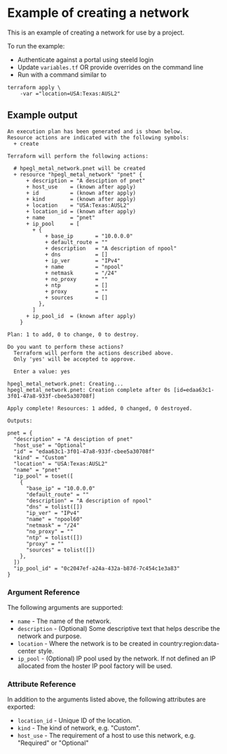 # Example of creating a network

This is an example of creating a network for use by a project.

To run the example:
* Authenticate against a portal using steeld login
* Update `variables.tf` OR provide overrides on the command line
* Run with a command similar to
```
terraform apply \
    -var ="location=USA:Texas:AUSL2"
``` 

## Example output

```
An execution plan has been generated and is shown below.
Resource actions are indicated with the following symbols:
  + create

Terraform will perform the following actions:

  # hpegl_metal_network.pnet will be created
  + resource "hpegl_metal_network" "pnet" {
      + description = "A desciption of pnet"
      + host_use    = (known after apply)
      + id          = (known after apply)
      + kind        = (known after apply)
      + location    = "USA:Texas:AUSL2"
      + location_id = (known after apply)
      + name        = "pnet"
      + ip_pool     = [
        + {
            + base_ip       = "10.0.0.0"
            + default_route = ""
            + description   = "A description of npool"
            + dns           = []
            + ip_ver        = "IPv4"
            + name          = "npool"
            + netmask       = "/24"
            + no_proxy      = ""
            + ntp           = []
            + proxy         = ""
            + sources       = []
          },
        ]
      + ip_pool_id  = (known after apply)
    }

Plan: 1 to add, 0 to change, 0 to destroy.

Do you want to perform these actions?
  Terraform will perform the actions described above.
  Only 'yes' will be accepted to approve.

  Enter a value: yes

hpegl_metal_network.pnet: Creating...
hpegl_metal_network.pnet: Creation complete after 0s [id=edaa63c1-3f01-47a8-933f-cbee5a30708f]

Apply complete! Resources: 1 added, 0 changed, 0 destroyed.

Outputs:

pnet = {
  "description" = "A desciption of pnet"
  "host_use" = "Optional"
  "id" = "edaa63c1-3f01-47a8-933f-cbee5a30708f"
  "kind" = "Custom"
  "location" = "USA:Texas:AUSL2"
  "name" = "pnet"
  "ip_pool" = toset([
    {
      "base_ip" = "10.0.0.0"
      "default_route" = ""
      "description" = "A description of npool"
      "dns" = tolist([])
      "ip_ver" = "IPv4"
      "name" = "npool60"
      "netmask" = "/24"
      "no_proxy" = ""
      "ntp" = tolist([])
      "proxy" = ""
      "sources" = tolist([])
    },
  ])
  "ip_pool_id" = "0c2047ef-a24a-432a-b87d-7c454c1e3a83"
}

```

### Argument Reference

The following arguments are supported:

- `name` - The name of the network.
- `description` - (Optional) Some descriptive text that helps describe the network and purpose.
- `location` - Where the network is to be created in country:region:data-center style.
- `ip_pool` - (Optional) IP pool used by the network. If not defined an IP allocated from the hoster IP pool factory will be used.

### Attribute Reference

In addition to the arguments listed above, the following attributes are exported:

- `location_id` - Unique ID of the location.
- `kind` - The kind of network, e.g. "Custom".
- `host_use` - The requirement of a host to use this network, e.g. "Required" or "Optional"




